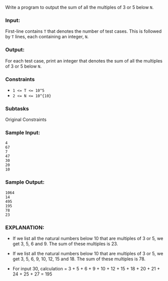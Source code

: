 Write a program to output the sum of all the multiples of 3 or 5 below `N`.

### Input:

First-line contains `T` that denotes the number of test cases. This is followed by `T` lines, each containing an integer, `N`.

### Output:
For each test case, print an integer that denotes the sum of all the multiples of 3 or 5 below `N`.

### Constraints
- `1 <= T <= 10^5`
- `2 <= N <= 10^{10}`

### Subtasks
Original Constraints

### Sample Input:
    4
    67
    7
    47
    30
    20
    10

### Sample Output:
    1064
    14
    495
    195
    78
    23


### EXPLANATION:
- If we list all the natural numbers below 10 that are multiples of 3 or 5, we get 3, 5, 6 and 9. The sum of these multiples is 23.

- If we list all the natural numbers below 10 that are multiples of 3 or 5, we get 3, 5, 6, 9, 10, 12, 15 and 18. The sum of these multiples is 78.

- For input 30, calculation = 3 + 5 + 6 + 9 + 10 + 12 + 15 + 18 + 20 + 21 + 24 + 25 + 27 = 195
